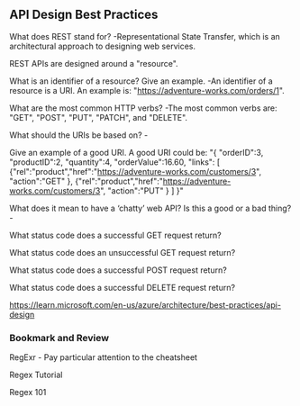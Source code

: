 ## API Design Best Practices

What does REST stand for? -Representational State Transfer, which is an architectural approach to designing web services. 

REST APIs are designed around a "resource".

What is an identifier of a resource? Give an example. -An identifier of a resource is a URI. An example is: "https://adventure-works.com/orders/1".

What are the most common HTTP verbs? -The most common verbs are: "GET", "POST", "PUT", "PATCH", and "DELETE".

What should the URIs be based on? -

Give an example of a good URI. A good URI could be: 
"{
    "orderID":3,
    "productID":2,
    "quantity":4,
    "orderValue":16.60,
    "links": [
        {"rel":"product","href":"https://adventure-works.com/customers/3", "action":"GET" },
        {"rel":"product","href":"https://adventure-works.com/customers/3", "action":"PUT" }
    ]
}"

What does it mean to have a ‘chatty’ web API? Is this a good or a bad thing? -

What status code does a successful GET request return?

What status code does an unsuccessful GET request return?

What status code does a successful POST request return?

What status code does a successful DELETE request return?

https://learn.microsoft.com/en-us/azure/architecture/best-practices/api-design

### Bookmark and Review
RegExr - Pay particular attention to the cheatsheet

Regex Tutorial

Regex 101
